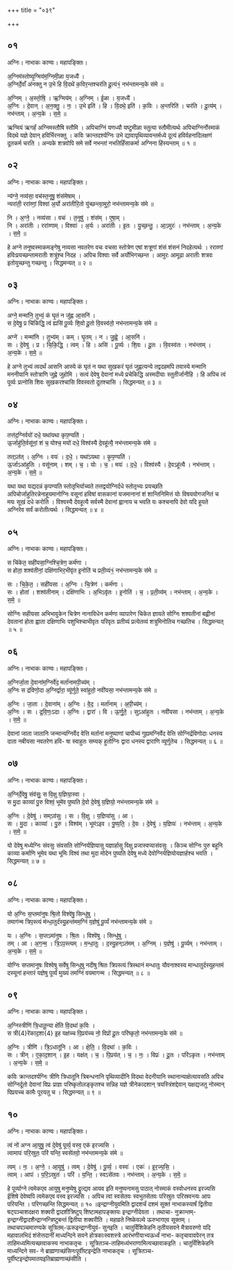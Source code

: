 +++
title = "०३९"

+++


## ०१
अग्निः। नाभाकः काण्वः। महापङ्क्तिः।

अ॒ग्निम॑स्तोष्यृ॒ग्मिय॑म॒ग्निमी॒ळा य॒जध्यै॑ ।  
अ॒ग्निर्दे॒वाँ अ॑नक्तु न उ॒भे हि वि॒दथे॑ क॒विर॒न्तश्चर॑ति दू॒त्यं१॒॑ नभ॑न्तामन्य॒के स॑मे ॥

अ॒ग्निम् । अ॒स्तो॒षि॒ । ऋ॒ग्मिय॑म् । अ॒ग्निम् । ई॒ळा । य॒जध्यै॑ ।  
अ॒ग्निः । दे॒वान् । अ॒न॒क्तु॒ । नः॒ । उ॒भे इति॑ । हि । वि॒दथे॒ इति॑ । क॒विः । अ॒न्तरिति॑ । चर॑ति । दू॒त्य॑म् । नभ॑न्ताम् । अ॒न्य॒के । स॒मे॒ ॥

ऋग्मियं ऋगर्हं अग्निमस्तौषि स्तौमि । अपिचाग्निं यणध्यौ यष्टुमीळा स्तुत्या स्तौमीत्यर्थः अपिचाग्निर्नोस्माकं विदथे यज्ञे देवान् हविर्भिरनक्तु । कविः क्रान्तदर्श्यग्निः उभे द्यावापृथिव्यावन्तर्मध्ये दूत्यं हविर्वहनादिलक्षणं दूतकर्म चरति । अन्यके शत्रवोपि समे सर्वे नभन्तां नभतिर्हिंसाकर्मा अग्निना हिंस्यन्ताम् ॥ १ ॥

## ०२
अग्निः। नाभाकः काण्वः। महापङ्क्तिः।

न्य॑ग्ने॒ नव्य॑सा॒ वच॑स्त॒नूषु॒ शंस॑मेषाम् ।  
न्यरा॑ती॒ ररा॑व्णां॒ विश्वा॑ अ॒र्यो अरा॑तीरि॒तो यु॑च्छन्त्वा॒मुरो॒ नभ॑न्तामन्य॒के स॑मे ॥

नि । अ॒ग्ने॒ । नव्य॑सा । वचः॑ । त॒नूषु॑ । शंस॑म् । ए॒षा॒म् ।  
नि । अरा॑तीः । ररा॑व्णाम् । विश्वाः॑ । अ॒र्यः । अरा॑तीः । इ॒तः । यु॒च्छ॒न्तु॒ । आ॒ऽमुरः॑ । नभ॑न्ताम् । अ॒न्य॒के । स॒मे॒ ॥

हे अग्ने तनूष्वस्माकमङ्गेषु नव्यसा नवतरेण वचः वचसा स्तोत्रेण एषां शत्रूणां शंसं शंसनं निदहेत्यर्थः । रराव्णां हविःप्रयच्छन्तामरातीः शत्रूंश्च निदह । अपिच विश्वाः सर्वे अर्योभिगच्छन्त । आमुरः आमूढा अरातीः शत्रवः इतोयुच्छन्तु गच्छन्तु । सिद्धमन्यत् ॥ २ ॥

## ०३
अग्निः। नाभाकः काण्वः। महापङ्क्तिः।

अग्ने॒ मन्मा॑नि॒ तुभ्यं॒ कं घृ॒तं न जु॑ह्व आ॒सनि॑ ।  
स दे॒वेषु॒ प्र चि॑किद्धि॒ त्वं ह्यसि॑ पू॒र्व्यः शि॒वो दू॒तो वि॒वस्व॑तो॒ नभ॑न्तामन्य॒के स॑मे ॥

अग्ने॑ । मन्मा॑नि । तुभ्य॑म् । कम् । घृ॒तम् । न । जु॒ह्वे॒ । आ॒सनि॑ ।  
सः । दे॒वेषु॑ । प्र । चि॒कि॒द्धि॒ । त्वम् । हि । असि॑ । पू॒र्व्यः । शि॒वः । दू॒तः । वि॒वस्व॑तः । नभ॑न्ताम् । अ॒न्य॒के । स॒मे॒ ॥

हे अग्ने तुभ्यं त्वदर्थं आसनि आस्ये कं घृतं न यथा सुखकरं घृतं जुह्वत्यन्ये तद्वदहमपि तवास्ये मन्मानि मननीयानि स्तोत्राणि जुह्वे जुहोमि । सत्वं देवेषु देवानां मध्ये प्रचेकिद्धि अस्मदीयाः स्तुतीर्जानीहि । हि अपिच त्वं पूर्व्यः प्रत्नोसि शिवः सुखकरश्चासि विवस्वतो दूतश्चासि । सिद्धमन्यत् ॥ ३ ॥

## ०४
अग्निः। नाभाकः काण्वः। महापङ्क्तिः।

तत्त॑द॒ग्निर्वयो॑ दधे॒ यथा॑यथा कृप॒ण्यति॑ ।  
ऊ॒र्जाहु॑ति॒र्वसू॑नां॒ शं च॒ योश्च॒ मयो॑ दधे॒ विश्व॑स्यै दे॒वहू॑त्यै॒ नभ॑न्तामन्य॒के स॑मे ॥

तत्ऽत॑त् । अ॒ग्निः । वयः॑ । द॒धे॒ । यथा॑ऽयथा । कृ॒प॒ण्यति॑ ।  
ऊ॒र्जाऽआ॑हुतिः । वसू॑नाम् । शम् । च॒ । योः । च॒ । मयः॑ । द॒धे॒ । विश्व॑स्यै । दे॒वऽहू॑त्यै । नभ॑न्ताम् । अ॒न्य॒के । स॒मे॒ ॥

यथा यथा यद्यदन्नं कृपण्यति स्तोतृभिर्याच्यते तत्तद्वयोग्निर्दधे स्तोतृभ्यः प्रयच्छति अपिचोर्जाहुतिरन्नेनाहूयमानोग्निः वसूनां हविषां वासकानां यजमानानां शं शान्तिनिमित्तं योः विषययोगजनितं च मयः सूखं दधे करोति । विश्वस्यै देवहूत्यै सर्वस्मै देवानां ह्वानाय च भवति यः कश्चनापि देवो यदि हूयते अग्निरेव सर्वं करोतीत्यर्थः । सिद्धमन्यत् ॥ ४ ॥

## ०५
अग्निः। नाभाकः काण्वः। महापङ्क्तिः।

स चि॑केत॒ सही॑यसा॒ग्निश्चि॒त्रेण॒ कर्म॑णा ।  
स होता॒ शश्व॑तीनां॒ दक्षि॑णाभिर॒भीवृ॑त इ॒नोति॑ च प्रती॒व्यं१॒॑ नभ॑न्तामन्य॒के स॑मे ॥

सः । चि॒के॒त॒ । सही॑यसा । अ॒ग्निः । चि॒त्रेण॑ । कर्म॑णा ।  
सः । होता॑ । शश्व॑तीनाम् । दक्षि॑णाभिः । अ॒भिऽवृ॑तः । इ॒नोति॑ । च॒ । प्र॒ती॒व्य॑म् । नभ॑न्ताम् । अ॒न्य॒के । स॒मे॒ ॥

सोग्निः सहीयसा अभिभावुकेन चित्रेण नानाविधेन कर्मणा व्यापारेण चिकेत ज्ञायते सोग्निः शश्वतीनां बह्वीनां देवतानां होता ह्वाता दक्षिणाभिः पशुभिश्चाभीवृतः परिवृतः प्रतीव्यं प्रत्येतव्यं शत्रुमिनोतिच गच्छतिच । सिद्धमन्यत् ॥ ५ ॥

## ०६
अग्निः। नाभाकः काण्वः। महापङ्क्तिः।

अ॒ग्निर्जा॒ता दे॒वाना॑म॒ग्निर्वे॑द॒ मर्ता॑नामपी॒च्य॑म् ।  
अ॒ग्निः स द्र॑विणो॒दा अ॒ग्निर्द्वारा॒ व्यू॑र्णुते॒ स्वा॑हुतो॒ नवी॑यसा॒ नभ॑न्तामन्य॒के स॑मे ॥

अ॒ग्निः । जा॒ता । दे॒वाना॑म् । अ॒ग्निः । वे॒द॒ । मर्ता॑नाम् । अ॒पी॒च्य॑म् ।  
अ॒ग्निः । सः । द्र॒वि॒णः॒ऽदाः । अ॒ग्निः । द्वारा॑ । वि । ऊ॒र्णु॒ते॒ । सुऽआ॑हुतः । नवी॑यसा । नभ॑न्ताम् । अ॒न्य॒के । स॒मे॒ ॥

देवानां जाता जातानि जन्मान्यग्निर्वेद वेत्ति मर्तानां मनुष्याणां चापीच्यं गुह्यमग्निर्वेद वेत्ति सोग्निर्द्रविणोदाः धनस्य दाता नबीयसा नवतरेण हवि- षा स्वाहुतः सम्यक् हुतोग्निः द्वारा धनस्य द्वाराणि व्यूर्णुतेच । सिद्धमन्यत् ॥ ६ ॥

## ०७
अग्निः। नाभाकः काण्वः। महापङ्क्तिः।

अ॒ग्निर्दे॒वेषु॒ संव॑सुः॒ स वि॒क्षु य॒ज्ञिया॒स्वा ।  
स मु॒दा काव्या॑ पु॒रु विश्वं॒ भूमे॑व पुष्यति दे॒वो दे॒वेषु॑ य॒ज्ञियो॒ नभ॑न्तामन्य॒के स॑मे ॥

अ॒ग्निः । दे॒वेषु॑ । सम्ऽव॑सुः । सः । वि॒क्षु । य॒ज्ञिया॑सु । आ ।  
सः । मु॒दा । काव्या॑ । पु॒रु । विश्व॑म् । भूम॑ऽइव । पु॒ष्य॒ति॒ । दे॒वः । दे॒वेषु॑ । य॒ज्ञियः॑ । नभ॑न्ताम् । अ॒न्य॒के । स॒मे॒ ॥

यो देवेषु मध्येग्निः संवसुः संवसति सोग्निर्यज्ञियासु यज्ञार्हासु विक्षु प्रजास्वप्यासंवसुः । किञ्च सोग्निः पुरु बहूनि काव्या कर्माणि भूमेव यथा भूमिः विश्वं तथा मुदा मोदेन पुष्यति देवेषु मध्ये देवोग्निर्यज्ञियोयज्ञार्हश्च भवति । सिद्धमन्यत् ॥ ७ ॥

## ०८
अग्निः। नाभाकः काण्वः। महापङ्क्तिः।

यो अ॒ग्निः स॒प्तमा॑नुषः श्रि॒तो विश्वे॑षु॒ सिन्धु॑षु ।  
तमाग॑न्म त्रिप॒स्त्यं म॑न्धा॒तुर्द॑स्यु॒हन्त॑मम॒ग्निं य॒ज्ञेषु॑ पू॒र्व्यं नभ॑न्तामन्य॒के स॑मे ॥

यः । अ॒ग्निः । स॒प्तऽमा॑नुषः । श्रि॒तः । विश्वे॑षु । सिन्धु॑षु ।  
तम् । आ । अ॒ग॒न्म॒ । त्रि॒ऽप॒स्त्यम् । म॒न्धा॒तुः । द॒स्यु॒हन्ऽत॑मम् । अ॒ग्निम् । य॒ज्ञेषु॑ । पू॒र्व्यम् । नभ॑न्ताम् । अ॒न्य॒के । स॒मे॒ ॥

योग्निः सप्तमानुषः विश्वेषु सर्वेषु सिन्धुषु नदीषु श्रितः त्रिपस्त्यं त्रिस्थानं मन्धातुः यौवनाश्वस्य मान्धातुर्दस्युहन्तमं दस्यूनां हन्तारं यज्ञेषु पूर्व्यं मुख्यं तमग्निं वयमागन्म । सिद्धमन्यत् ॥ ८ ॥

## ०९
अग्निः। नाभाकः काण्वः। महापङ्क्तिः।

अ॒ग्निस्त्रीणि॑ त्रि॒धातू॒न्या क्षे॑ति वि॒दथा॑ क॒विः ।  
स त्री{4}रे॑काद॒शा{4} इ॒ह यक्ष॑च्च पि॒प्रय॑च्च नो॒ विप्रो॑ दू॒तः परि॑ष्कृतो॒ नभ॑न्तामन्य॒के स॑मे ॥

अ॒ग्निः । त्रीणि॑ । त्रि॒ऽधातू॑नि । आ । क्षे॒ति॒ । वि॒दथा॑ । क॒विः ।  
सः । त्रीन् । ए॒का॒द॒शान् । इ॒ह । यक्ष॑त् । च॒ । पि॒प्रय॑त् । च॒ । नः॒ । विप्रः॑ । दू॒तः । परि॑ऽकृतः । नभ॑न्ताम् । अ॒न्य॒के । स॒मे॒ ॥

कविः क्रान्तदर्श्यग्निः त्रीणि त्रिधातूनि त्रिबन्धनानि पृथिव्यादीनि विदथा वेदनीयानि स्थानान्याक्षेत्यावसति अपिच सोग्निर्दूतो देवानां विप्रः प्राज्ञः परिष्कृतोलङ्कृतश्च सन्निह यज्ञे त्रीनेकादशान् त्रयस्त्रिंशद्देवान् यक्षद्यजतु नोस्मान् पिप्रयच्च कामैः पूरयतु च । सिद्धमन्यत् ॥ ९ ॥

## १०
अग्निः। नाभाकः काण्वः। महापङ्क्तिः।

त्वं नो॑ अग्न आ॒युषु॒ त्वं दे॒वेषु॑ पूर्व्य॒ वस्व॒ एक॑ इरज्यसि ।  
त्वामापः॑ परि॒स्रुतः॒ परि॑ यन्ति॒ स्वसे॑तवो॒ नभ॑न्तामन्य॒के स॑मे ॥

त्वम् । नः॒ । अ॒ग्ने॒ । आ॒युषु॑ । त्वम् । दे॒वेषु॑ । पू॒र्व्य॒ । वस्वः॑ । एकः॑ । इ॒र॒ज्य॒सि॒ ।  
त्वाम् । आपः॑ । प॒रि॒ऽस्रुतः॑ । परि॑ । य॒न्ति॒ । स्वऽसे॑तवः । नभ॑न्ताम् । अ॒न्य॒के । स॒मे॒ ॥

हे पूर्व्याग्ने त्वमेकएव आयुषु मनुष्येषु द्रुत्द्यव आयव इति मनुष्यनामसु पाठात् नोस्माकं वस्वोधनस्य इरज्यसि ईशिषे देवेष्वपि त्वमेकएव वस्व इरज्यसि । अपिच त्वां स्वसेतवः स्वभुतसेतवः परिस्रुतः परिस्रवन्त्यः आपः परियन्ति । परिगच्छन्ति सिद्धमन्यत् ॥ १० ॥इन्द्राग्नीयुवमिति द्वादशर्चं दशमं सूक्तं नाभाकस्यार्षं द्वितीया षट्पञ्चाशदक्षरा शक्वरी द्वादशीत्रिष्टुप् शिष्टामहापङ्क्तयः इन्द्राग्नीदेवता । तथाचा- नुक्रान्तम्-इन्द्राग्नीद्वादशैन्द्राग्नन्त्रिष्टुबन्तं द्वितीया शक्वरीति । महाव्रते निष्केवल्ये ऊरुभागएव सूक्तम् । तथाचपञ्चमारण्यके सूत्रितम्-ऊरूइन्द्राग्नीयुवं- सुनइति । चातुर्विंशिकेहनि तृतीयसवने मैत्रावरुणो यदि महावालभिदं शंसेत्तदानीं माध्यन्दिने सवने होत्रकाःस्वशस्त्रे आरंभणीयाभ्यऊर्ध्वं नाभा- कतृचावावपेरन् तत्र ताहिमध्यमित्यच्छावाकस्य नाभाकतृचः । सूत्रितञ्च-ताहिमध्यंभराणामित्यच्छावाकइति । चातुर्विंशिकेहनि माध्यन्दिने सव- ने ब्राह्मणाच्छंसिनःपूर्वीष्टइन्द्रेति नाभाकतृचः । सूत्रितञ्च-पूर्वीष्टइन्द्रोपमातयइतिब्राह्मणाच्छंसीति ।
